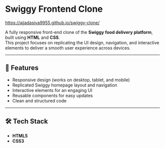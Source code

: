 # Swiggy Frontend Clone
https://ajjadasiva9955.github.io/swiggy-clone/

A fully responsive front-end clone of the **Swiggy food delivery platform**, built using **HTML** and **CSS**.  
This project focuses on replicating the UI design, navigation, and interactive elements to deliver a smooth user experience across devices.

---

## 🚀 Features
- Responsive design (works on desktop, tablet, and mobile)
- Replicated Swiggy homepage layout and navigation
- Interactive elements for an engaging UI
- Reusable components for easy updates
- Clean and structured code

---

## 🛠️ Tech Stack
- **HTML5**
- **CSS3**

